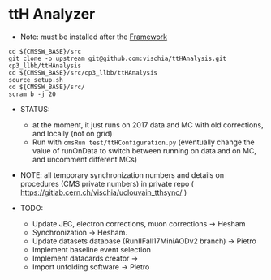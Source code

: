 # ttH Analyzer

   * Note: must be installed after the [Framework](https://github.com/cp3-llbb/Framework)

```
cd ${CMSSW_BASE}/src
git clone -o upstream git@github.com:vischia/ttHAnalysis.git cp3_llbb/ttHAnalysis
cd ${CMSSW_BASE}/src/cp3_llbb/ttHAnalysis
source setup.sh
cd ${CMSSW_BASE}/src/
scram b -j 20
```


   * STATUS:
      - at the moment, it just runs on 2017 data and MC with old corrections, and locally (not on grid)
      - Run with ```cmsRun test/ttHConfiguration.py``` (eventually change the value of runOnData to switch between running on data and on MC, and uncomment different MCs)

   * NOTE: all temporary synchronization numbers and details on procedures (CMS private numbers) in private repo ( https://gitlab.cern.ch/vischia/uclouvain_tthsync/ )
   
   * TODO:
      - Update JEC, electron corrections, muon corrections -> Hesham
      - Synchronization -> Hesham.
      - Update datasets database (RunIIFall17MiniAODv2 branch) -> Pietro
      - Implement baseline event selection
      - Implement datacards creator ->
      - Import unfolding software -> Pietro
